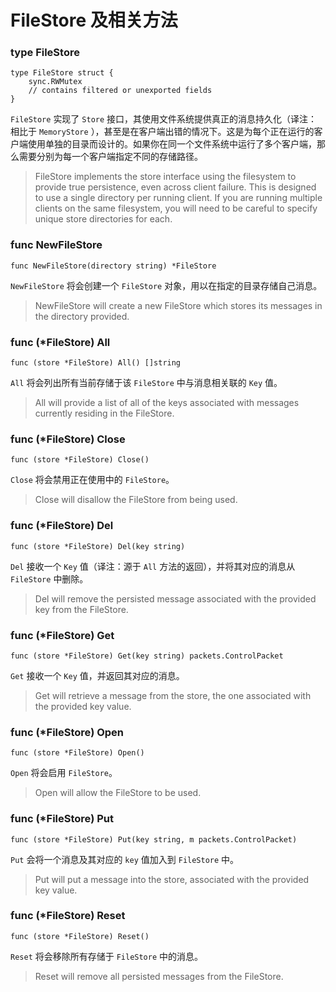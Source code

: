 # FileStore 及相关方法

### type FileStore

```
type FileStore struct {
    sync.RWMutex
    // contains filtered or unexported fields
}
```

`FileStore` 实现了 `Store` 接口，其使用文件系统提供真正的消息持久化（译注：相比于 `MemoryStore` ），甚至是在客户端出错的情况下。这是为每个正在运行的客户端使用单独的目录而设计的。如果你在同一个文件系统中运行了多个客户端，那么需要分别为每一个客户端指定不同的存储路径。

> FileStore implements the store interface using the filesystem to provide true persistence, even across client failure. This is designed to use a single directory per running client. If you are running multiple clients on the same filesystem, you will need to be careful to specify unique store directories for each.

### func NewFileStore

```
func NewFileStore(directory string) *FileStore
```

`NewFileStore` 将会创建一个 `FileStore` 对象，用以在指定的目录存储自己消息。

> NewFileStore will create a new FileStore which stores its messages in the directory provided.

### func \(\*FileStore\) All

```
func (store *FileStore) All() []string
```

`All` 将会列出所有当前存储于该 `FileStore` 中与消息相关联的 `Key` 值。

> All will provide a list of all of the keys associated with messages currently residing in the FileStore.

### func \(\*FileStore\) Close

```
func (store *FileStore) Close()
```

`Close` 将会禁用正在使用中的 `FileStore`。

> Close will disallow the FileStore from being used.

### func \(\*FileStore\) Del

```
func (store *FileStore) Del(key string)
```

`Del` 接收一个 `Key` 值（译注：源于 `All` 方法的返回），并将其对应的消息从 `FileStore` 中删除。

> Del will remove the persisted message associated with the provided key from the FileStore.

### func \(\*FileStore\) Get

```
func (store *FileStore) Get(key string) packets.ControlPacket
```

`Get` 接收一个 `Key` 值，并返回其对应的消息。

> Get will retrieve a message from the store, the one associated with the provided key value.

### func \(\*FileStore\) Open

```
func (store *FileStore) Open()
```

`Open` 将会启用 `FileStore`。

> Open will allow the FileStore to be used.

### func \(\*FileStore\) Put

```
func (store *FileStore) Put(key string, m packets.ControlPacket)
```

`Put` 会将一个消息及其对应的 `key` 值加入到 `FileStore` 中。

> Put will put a message into the store, associated with the provided key value.

### func \(\*FileStore\) Reset

```
func (store *FileStore) Reset()
```

`Reset` 将会移除所有存储于 `FileStore` 中的消息。

> Reset will remove all persisted messages from the FileStore.



